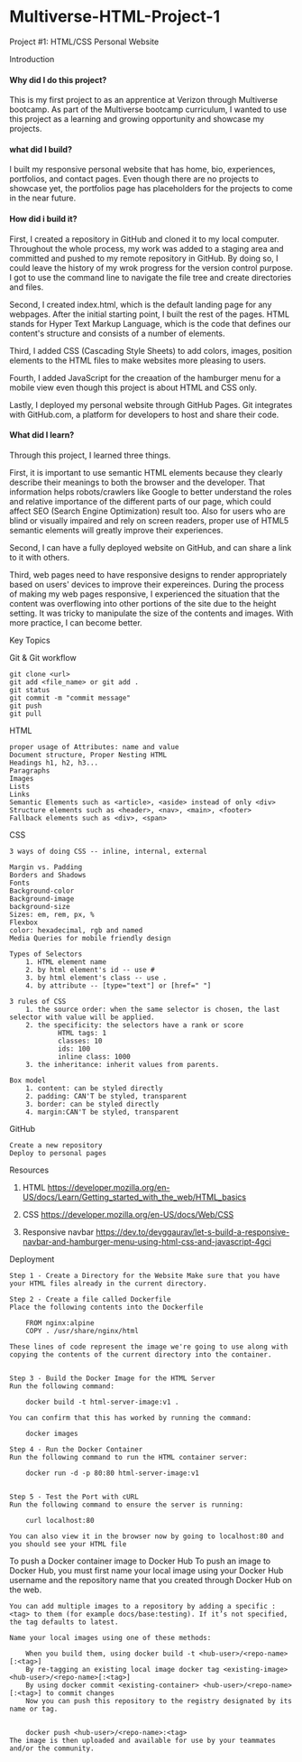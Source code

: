 # Multiverse-HTML-Project-1

Project #1: HTML/CSS Personal Website

Introduction

#### Why did I do this project?

This is my first project to as an apprentice at Verizon through Multiverse bootcamp.
As part of the Multiverse bootcamp curriculum, I wanted to use this project as a learning and growing opportunity and showcase my projects.

#### what did I build?

I built my responsive personal website that has home, bio, experiences, portfolios, and contact pages.
Even though there are no projects to showcase yet, the portfolios page has placeholders for the projects to come in the near future.

#### How did i build it?

First, I created a repository in GitHub and cloned it to my local computer. Throughout the whole process, my work was added to a staging area and committed and pushed to my remote repository in GitHub. By doing so, I could leave the history of my wrok progress for the version control purpose.
I got to use the command line to navigate the file tree and create directories and files.

Second, I created index.html, which is the default landing page for any webpages. After the initial starting point, I built the rest of the pages. HTML stands for Hyper Text Markup Language, which is the code that defines our content's structure and consists of a number of elements.

Third, I added CSS (Cascading Style Sheets) to add colors, images, position elements to the HTML files to make websites more pleasing to users.

Fourth, I added JavaScript for the creaation of the hamburger menu for a mobile view even though this project is about HTML and CSS only.

Lastly, I deployed my personal website through GitHub Pages. Git integrates with GitHub.com, a platform for developers to host and share their code.

#### What did I learn?

Through this project, I learned three things.

First, it is important to use semantic HTML elements because they clearly describe their meanings to both the browser and the developer. That information helps robots/crawlers like Google to better understand the roles and relative importance of the different parts of our page, which could affect SEO (Search Engine Optimization) result too. Also for users who are blind or visually impaired and rely on screen readers, proper use of HTML5 semantic elements will greatly improve their experiences.

Second, I can have a fully deployed website on GitHub, and can share a link to it with others.

Third, web pages need to have responsive designs to render appropriately based on users' devices to improve their expereinces.
During the process of making my web pages responsive, I experienced the situation that the content was overflowing into other portions of the site due to the height setting. It was tricky to manipulate the size of the contents and images.
With more practice, I can become better.

Key Topics

Git & Git workflow

    git clone <url>
    git add <file_name> or git add .
    git status
    git commit -m "commit message"
    git push
    git pull

HTML

    proper usage of Attributes: name and value
    Document structure, Proper Nesting HTML
    Headings h1, h2, h3...
    Paragraphs
    Images
    Lists
    Links
    Semantic Elements such as <article>, <aside> instead of only <div>
    Structure elements such as <header>, <nav>, <main>, <footer>
    Fallback elements such as <div>, <span>

CSS

    3 ways of doing CSS -- inline, internal, external

    Margin vs. Padding
    Borders and Shadows
    Fonts
    Background-color
    Background-image
    background-size
    Sizes: em, rem, px, %
    Flexbox
    color: hexadecimal, rgb and named
    Media Queries for mobile friendly design

    Types of Selectors
        1. HTML element name
        2. by html element's id -- use #
        3. by html element's class -- use .
        4. by attribute -- [type="text"] or [href=" "]

    3 rules of CSS
        1. the source order: when the same selector is chosen, the last selector with value will be applied.
        2. the specificity: the selectors have a rank or score
                HTML tags: 1
                classes: 10
                ids: 100
                inline class: 1000
        3. the inheritance: inherit values from parents.

    Box model
        1. content: can be styled directly
        2. padding: CAN'T be styled, transparent
        3. border: can be styled directly
        4. margin:CAN'T be styled, transparent

GitHub

    Create a new repository
    Deploy to personal pages

Resources

1. HTML
   https://developer.mozilla.org/en-US/docs/Learn/Getting_started_with_the_web/HTML_basics

2. CSS
   https://developer.mozilla.org/en-US/docs/Web/CSS

3. Responsive navbar
   https://dev.to/devggaurav/let-s-build-a-responsive-navbar-and-hamburger-menu-using-html-css-and-javascript-4gci


Deployment

    Step 1 - Create a Directory for the Website Make sure that you have your HTML files already in the current directory.

    Step 2 - Create a file called Dockerfile
    Place the following contents into the Dockerfile

        FROM nginx:alpine
        COPY . /usr/share/nginx/html

    These lines of code represent the image we're going to use along with copying the contents of the current directory into the container.


    Step 3 - Build the Docker Image for the HTML Server
    Run the following command:

        docker build -t html-server-image:v1 .

    You can confirm that this has worked by running the command:

        docker images

    Step 4 - Run the Docker Container
    Run the following command to run the HTML container server:

        docker run -d -p 80:80 html-server-image:v1


    Step 5 - Test the Port with cURL
    Run the following command to ensure the server is running:

        curl localhost:80

    You can also view it in the browser now by going to localhost:80 and you should see your HTML file

To push a Docker container image to Docker Hub
    To push an image to Docker Hub, you must first name your local image using your Docker Hub username and the repository name that you created through Docker Hub on the web.

    You can add multiple images to a repository by adding a specific :<tag> to them (for example docs/base:testing). If it’s not specified, the tag defaults to latest.

    Name your local images using one of these methods:

        When you build them, using docker build -t <hub-user>/<repo-name>[:<tag>]
        By re-tagging an existing local image docker tag <existing-image> <hub-user>/<repo-name>[:<tag>]
        By using docker commit <existing-container> <hub-user>/<repo-name>[:<tag>] to commit changes
        Now you can push this repository to the registry designated by its name or tag.


        docker push <hub-user>/<repo-name>:<tag>
    The image is then uploaded and available for use by your teammates and/or the community.